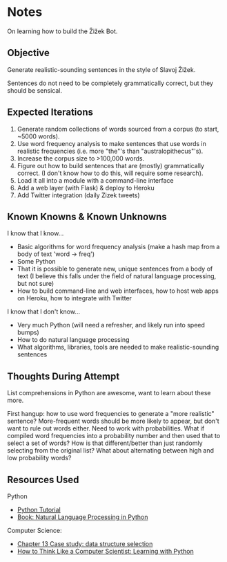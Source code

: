 # Notes

On learning how to build the Žižek Bot.

## Objective

Generate realistic-sounding sentences in the style of Slavoj Žižek.

Sentences do not need to be completely grammatically correct, but they should be sensical.

## Expected Iterations

1. Generate random collections of words sourced from a corpus (to start, ~5000 words).
1. Use word frequency analysis to make sentences that use words in realistic frequencies (i.e. more "the"'s than "australopithecus"'s).
1. Increase the corpus size to >100,000 words.
1. Figure out how to build sentences that are (mostly) grammatically correct. (I don't know how to do this, will require some research).
1. Load it all into a module with a command-line interface
1. Add a web layer (with Flask) & deploy to Heroku
1. Add Twitter integration (daily Zizek tweets)

## Known Knowns & Known Unknowns

I know that I know...

- Basic algorithms for word frequency analysis (make a hash map from a body of text 'word -> freq')
- Some Python
- That it is possible to generate new, unique sentences from a body of text (I believe this falls under the field of natural language processing, but not sure)
- How to build command-line and web interfaces, how to host web apps on Heroku, how to integrate with Twitter

I know that I don't know...

- Very much Python (will need a refresher, and likely run into speed bumps)
- How to do natural language processing
- What algorithms, libraries, tools are needed to make realistic-sounding
sentences

## Thoughts During Attempt

List comprehensions in Python are awesome, want to learn about these more.

First hangup: how to use word frequencies to generate a "more realistic" sentence? More-frequent words should be more likely to appear, but don't want to rule out words either. Need to work with probabilities. What if compiled word frequencies into a probability number and then used that to select a set of words? How is that different/better than just randomly selecting from the original list? What about alternating between high and low probability words?

## Resources Used

Python

- [Python Tutorial](https://docs.python.org/3/tutorial/)
- [Book: Natural Language Processing in Python](http://www.nltk.org/book/)

Computer Science:

- [Chapter 13  Case study: data structure selection](http://www.greenteapress.com/thinkpython/html/thinkpython014.html)
- [How to Think Like a Computer Scientist: Learning with Python](http://www.openbookproject.net/thinkcs/python/english2e/)
